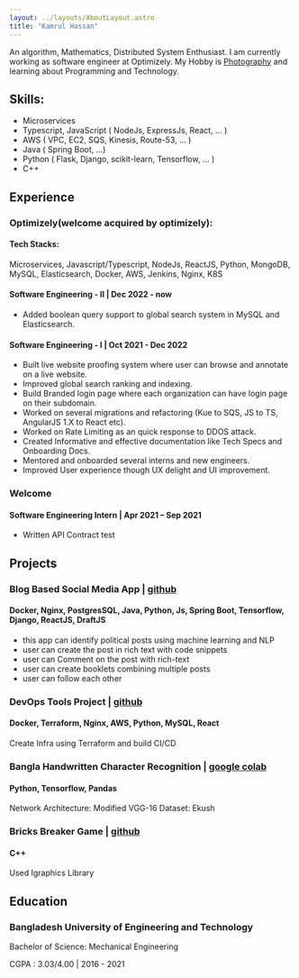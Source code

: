 ```yaml
---
layout: ../layouts/AboutLayout.astro
title: "Kamrul Hassan"
---
```


An algorithm, Mathematics, Distributed System Enthusiast. I am currently working as software engineer at Optimizely. My Hobby is [Photography](https://sites.google.com/view/kamrul1157024/photography) and learning about Programming and Technology.

## Skills:

- Microservices
- Typescript, JavaScript ( NodeJs, ExpressJs, React, ... )
- AWS ( VPC, EC2, SQS, Kinesis, Route-53, ... )
- Java ( Spring Boot, ...)
- Python ( Flask, Django, scikit-learn, Tensorflow, ... )
- C++

## Experience

### Optimizely(welcome acquired by optimizely):

#### Tech Stacks:

Microservices, Javascript/Typescript, NodeJs, ReactJS, Python, MongoDB, MySQL, Elasticsearch, Docker, AWS, Jenkins, Nginx, K8S

#### Software Engineering - II | Dec 2022 - now

- Added boolean query support to global search system in MySQL and Elasticsearch.

#### Software Engineering - I | Oct 2021 - Dec 2022

- Built live website proofing system where user can browse and annotate on a live website.
- Improved global search ranking and indexing.
- Build Branded login page where each organization can have login page on their subdomain.
- Worked on several migrations and refactoring (Kue to SQS, JS to TS, AngularJS 1.X to React etc).
- Worked on Rate Limiting as an quick response to DDOS attack.
- Created Informative and effective documentation like Tech Specs and Onboarding Docs.
- Mentored and onboarded several interns and new engineers.
- Improved User experience though UX delight and UI improvement.

### Welcome

#### Software Engineering Intern | Apr 2021 – Sep 2021

- Written API Contract test

## Projects

### Blog Based Social Media App | [github](https://github.com/kamrul1157024/Social-Media-App)

#### Docker, Nginx, PostgresSQL, Java, Python, Js, Spring Boot, Tensorflow, Django, ReactJS, DraftJS

- this app can identify political posts using machine learning and NLP
- user can create the post in rich text with code snippets
- user can Comment on the post with rich-text
- user can create booklets combining multiple posts
- user can follow each other

### DevOps Tools Project | [github](https://github.com/kamrul1157024/simple-user-app)

#### Docker, Terraform, Nginx, AWS, Python, MySQL, React

Create Infra using Terraform and build CI/CD

### Bangla Handwritten Character Recognition | [google colab](https://sites.google.com/view/kamrul1157024/projects/ai/bangla-character-recognition)

#### Python, Tensorflow, Pandas

Network Architecture: Modified VGG-16
Dataset: Ekush

### Bricks Breaker Game | [github](https://github.com/kamrul1157024/Bircks-Breaker-Game)

#### C++

Used Igraphics Library

## Education

### Bangladesh University of Engineering and Technology

Bachelor of Science: Mechanical Engineering

CGPA : 3.03/4.00 | 2016 - 2021
